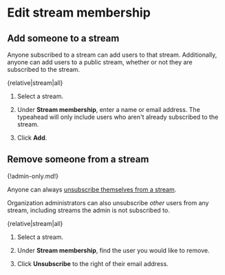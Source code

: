 # Edit stream membership

## Add someone to a stream

Anyone subscribed to a stream can add users to that stream. Additionally,
anyone can add users to a public stream, whether or not they are subscribed
to the stream.

{relative|stream|all}

1. Select a stream.

1. Under **Stream membership**, enter a name or email address. The typeahead
   will only include users who aren't already subscribed to the stream.

1. Click **Add**.


## Remove someone from a stream

{!admin-only.md!}

Anyone can always [unsubscribe themselves from a stream](/help/unsubscribe-from-a-stream).

Organization administrators can also unsubscribe *other* users from any stream,
including streams the admin is not subscribed to.

{relative|stream|all}

1. Select a stream.

1. Under **Stream membership**, find the user you would like to remove.

1. Click **Unsubscribe** to the right of their email address.
